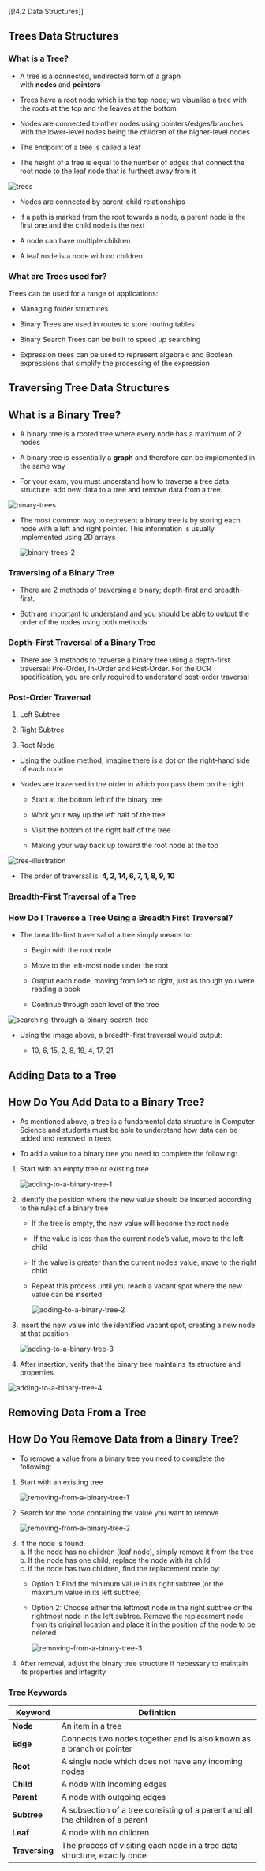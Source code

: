 [[!4.2 Data Structures]]

## Trees Data Structures

### What is a Tree?

- A tree is a connected, undirected form of a graph with **nodes** and **pointers**
    
- Trees have a root node which is the top node; we visualise a tree with the roots at the top and the leaves at the bottom
    
- Nodes are connected to other nodes using pointers/edges/branches, with the lower-level nodes being the children of the higher-level nodes 
    
- The endpoint of a tree is called a leaf
    
- The height of a tree is equal to the number of edges that connect the root node to the leaf node that is furthest away from it
    

![trees](https://cdn.savemyexams.com/cdn-cgi/image/f=auto,width=3840/https://cdn.savemyexams.com/uploads/2024/01/trees.png)

- Nodes are connected by parent-child relationships
    
- If a path is marked from the root towards a node, a parent node is the first one and the child node is the next
    
- A node can have multiple children
    
- A leaf node is a node with no children
    

### What are Trees used for?

Trees can be used for a range of applications:

- Managing folder structures
    
- Binary Trees are used in routes to store routing tables
    
- Binary Search Trees can be built to speed up searching
    
- Expression trees can be used to represent algebraic and Boolean expressions that simplify the processing of the expression
    

## Traversing Tree Data Structures

## What is a Binary Tree?

- A binary tree is a rooted tree where every node has a maximum of 2 nodes
    
- A binary tree is essentially a **graph** and therefore can be implemented in the same way
    
- For your exam, you must understand how to traverse a tree data structure, add new data to a tree and remove data from a tree.
    

![binary-trees](https://cdn.savemyexams.com/cdn-cgi/image/f=auto,width=3840/https://cdn.savemyexams.com/uploads/2024/01/binary-trees.png)

- The most common way to represent a binary tree is by storing each node with a left and right pointer. This information is usually implemented using 2D arrays 
    
    ![binary-trees-2](https://cdn.savemyexams.com/cdn-cgi/image/f=auto,width=3840/https://cdn.savemyexams.com/uploads/2024/01/binary-trees-2.png)
    

### Traversing of a Binary Tree

- There are 2 methods of traversing a binary; depth-first and breadth-first.
    
- Both are important to understand and you should be able to output the order of the nodes using both methods
    

### Depth-First Traversal of a Binary Tree

- There are 3 methods to traverse a binary tree using a depth-first traversal: Pre-Order, In-Order and Post-Order. For the OCR specification, you are only required to understand post-order traversal
    

### Post-Order Traversal

1. Left Subtree
    
2. Right Subtree
    
3. Root Node
    

- Using the outline method, imagine there is a dot on the right-hand side of each node
    
- Nodes are traversed in the order in which you pass them on the right
    
    - Start at the bottom left of the binary tree
        
    - Work your way up the left half of the tree
        
    - Visit the bottom of the right half of the tree
        
    - Making your way back up toward the root node at the top
        

![tree-illustration](https://cdn.savemyexams.com/cdn-cgi/image/f=auto,width=3840/https://cdn.savemyexams.com/uploads/2024/01/tree-illustration.png)

- The order of traversal is: **4, 2, 14, 6, 7, 1, 8, 9, 10**
    

### Breadth-First Traversal of a Tree

### How Do I Traverse a Tree Using a Breadth First Traversal?

- The breadth-first traversal of a tree simply means to:
    
    - Begin with the root node
        
    - Move to the left-most node under the root
        
    - Output each node, moving from left to right, just as though you were reading a book
        
    - Continue through each level of the tree
        

![searching-through-a-binary-search-tree](https://cdn.savemyexams.com/cdn-cgi/image/f=auto,width=3840/https://cdn.savemyexams.com/uploads/2024/01/searching-through-a-binary-search-tree.png)

- Using the image above, a breadth-first traversal would output:
    
    - 10, 6, 15, 2, 8, 19, 4, 17, 21
        

## Adding Data to a Tree

## How Do You Add Data to a Binary Tree?

- As mentioned above, a tree is a fundamental data structure in Computer Science and students must be able to understand how data can be added and removed in trees
    
- To add a value to a binary tree you need to complete the following:
    

1. Start with an empty tree or existing tree  
    
    ![adding-to-a-binary-tree-1](https://cdn.savemyexams.com/cdn-cgi/image/f=auto,width=3840/https://cdn.savemyexams.com/uploads/2024/01/adding-to-a-binary-tree-1.png)
    
2. Identify the position where the new value should be inserted according to the rules of a binary tree
    
    - If the tree is empty, the new value will become the root node
        
    -  If the value is less than the current node’s value, move to the left child
        
    - If the value is greater than the current node’s value, move to the right child
        
    - Repeat this process until you reach a vacant spot where the new value can be inserted
        
        ![adding-to-a-binary-tree-2](https://cdn.savemyexams.com/cdn-cgi/image/f=auto,width=3840/https://cdn.savemyexams.com/uploads/2024/01/adding-to-a-binary-tree-2.png)
        
3. Insert the new value into the identified vacant spot, creating a new node at that position 
    
    ![adding-to-a-binary-tree-3](https://cdn.savemyexams.com/cdn-cgi/image/f=auto,width=3840/https://cdn.savemyexams.com/uploads/2024/01/adding-to-a-binary-tree-3.png)
    
4. After insertion, verify that the binary tree maintains its structure and properties  
    

![adding-to-a-binary-tree-4](https://cdn.savemyexams.com/cdn-cgi/image/f=auto,width=3840/https://cdn.savemyexams.com/uploads/2024/01/adding-to-a-binary-tree-4.png)

## Removing Data From a Tree

## How Do You Remove Data from a Binary Tree?

- To remove a value from a binary tree you need to complete the following:
    

1. Start with an existing tree
    
    ![removing-from-a-binary-tree-1](https://cdn.savemyexams.com/cdn-cgi/image/f=auto,width=3840/https://cdn.savemyexams.com/uploads/2024/01/removing-from-a-binary-tree-1.png)
    
2. Search for the node containing the value you want to remove
    
    ![removing-from-a-binary-tree-2](https://cdn.savemyexams.com/cdn-cgi/image/f=auto,width=3840/https://cdn.savemyexams.com/uploads/2024/01/removing-from-a-binary-tree-2.png)
    
3. If the node is found:  
    a. If the node has no children (leaf node), simply remove it from the tree  
    b. If the node has one child, replace the node with its child  
    c. If the node has two children, find the replacement node by:
    
    - Option 1: Find the minimum value in its right subtree (or the maximum value in its left subtree)
        
    - Option 2: Choose either the leftmost node in the right subtree or the rightmost node in the left subtree. Remove the replacement node from its original location and place it in the position of the node to be deleted.
        
        ![removing-from-a-binary-tree-3](https://cdn.savemyexams.com/cdn-cgi/image/f=auto,width=3840/https://cdn.savemyexams.com/uploads/2024/01/removing-from-a-binary-tree-3.png)
        
4. After removal, adjust the binary tree structure if necessary to maintain its properties and integrity
    

### Tree Keywords

| **Keyword**    | **Definition**                                                                 |
| -------------- | ------------------------------------------------------------------------------ |
| **Node**       | An item in a tree                                                              |
| **Edge**       | Connects two nodes together and is also known as a branch or pointer           |
| **Root**       | A single node which does not have any incoming nodes                           |
| **Child**      | A node with incoming edges                                                     |
| **Parent**     | A node with outgoing edges                                                     |
| **Subtree**    | A subsection of a tree consisting of a parent and all the children of a parent |
| **Leaf**       | A node with no children                                                        |
| **Traversing** | The process of visiting each node in a tree data structure, exactly once       |